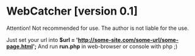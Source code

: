 WebCatcher [version 0.1]
==========
Attention! Not recommended for use.
The author is not liable for the use.

Just set your url into **$url = 'http://some-site.com/some-url/some-page.html';**
And run **run.php** in web-browser or console with php ;)